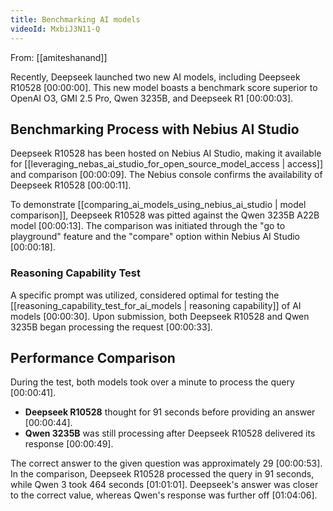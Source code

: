 ```yaml
---
title: Benchmarking AI models
videoId: MxbiJ3N11-Q
---
```


From: [[amiteshanand]] <br/> 

Recently, Deepseek launched two new AI models, including Deepseek R10528 <a class="yt-timestamp" data-t="00:00:00">[00:00:00]</a>. This new model boasts a benchmark score superior to OpenAI O3, GMI 2.5 Pro, Qwen 3235B, and Deepseek R1 <a class="yt-timestamp" data-t="00:00:03">[00:00:03]</a>.

## Benchmarking Process with Nebius AI Studio

Deepseek R10528 has been hosted on Nebius AI Studio, making it available for [[leveraging_nebas_ai_studio_for_open_source_model_access | access]] and comparison <a class="yt-timestamp" data-t="00:00:09">[00:00:09]</a>. The Nebius console confirms the availability of Deepseek R10528 <a class="yt-timestamp" data-t="00:00:11">[00:00:11]</a>.

To demonstrate [[comparing_ai_models_using_nebius_ai_studio | model comparison]], Deepseek R10528 was pitted against the Qwen 3235B A22B model <a class="yt-timestamp" data-t="00:00:13">[00:00:13]</a>. The comparison was initiated through the "go to playground" feature and the "compare" option within Nebius AI Studio <a class="yt-timestamp" data-t="00:00:18">[00:00:18]</a>.

### Reasoning Capability Test

A specific prompt was utilized, considered optimal for testing the [[reasoning_capability_test_for_ai_models | reasoning capability]] of AI models <a class="yt-timestamp" data-t="00:00:30">[00:00:30]</a>. Upon submission, both Deepseek R10528 and Qwen 3235B began processing the request <a class="yt-timestamp" data-t="00:00:33">[00:00:33]</a>.

## Performance Comparison

During the test, both models took over a minute to process the query <a class="yt-timestamp" data-t="00:00:41">[00:00:41]</a>.

*   **Deepseek R10528** thought for 91 seconds before providing an answer <a class="yt-timestamp" data-t="00:00:44">[00:00:44]</a>.
*   **Qwen 3235B** was still processing after Deepseek R10528 delivered its response <a class="yt-timestamp" data-t="00:00:49">[00:00:49]</a>.

The correct answer to the given question was approximately 29 <a class="yt-timestamp" data-t="00:00:53">[00:00:53]</a>.
In the comparison, Deepseek R10528 processed the query in 91 seconds, while Qwen 3 took 464 seconds <a class="yt-timestamp" data-t="01:01:01">[01:01:01]</a>. Deepseek's answer was closer to the correct value, whereas Qwen's response was further off <a class="yt-timestamp" data-t="01:04:06">[01:04:06]</a>.